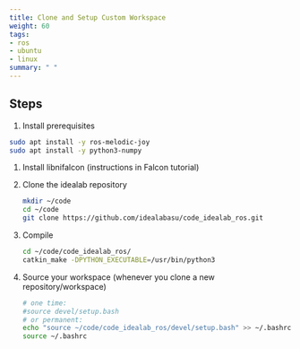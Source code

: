```yaml
---
title: Clone and Setup Custom Workspace
weight: 60
tags:
- ros
- ubuntu
- linux
summary: " "
---
```


## Steps

1. Install prerequisites

```bash
sudo apt install -y ros-melodic-joy
sudo apt install -y python3-numpy
```

1. Install libnifalcon (instructions in Falcon tutorial)

1. Clone the idealab repository

    ```bash
    mkdir ~/code
    cd ~/code
    git clone https://github.com/idealabasu/code_idealab_ros.git
    ```

1. Compile

    ```bash
    cd ~/code/code_idealab_ros/
    catkin_make -DPYTHON_EXECUTABLE=/usr/bin/python3
    ```

1. Source your workspace (whenever you clone a new repository/workspace)

    ```bash
    # one time:
    #source devel/setup.bash
    # or permanent:
    echo "source ~/code/code_idealab_ros/devel/setup.bash" >> ~/.bashrc
    source ~/.bashrc
    ```
